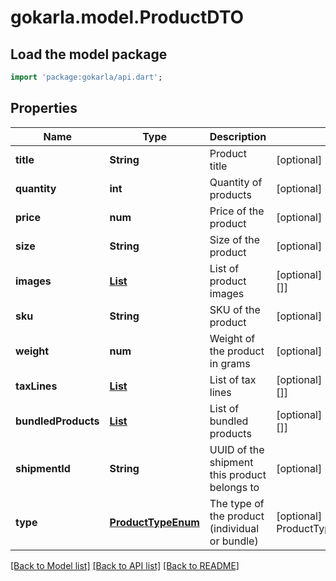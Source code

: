 # gokarla.model.ProductDTO

## Load the model package
```dart
import 'package:gokarla/api.dart';
```

## Properties
Name | Type | Description | Notes
------------ | ------------- | ------------- | -------------
**title** | **String** | Product title | [optional] 
**quantity** | **int** | Quantity of products | [optional] 
**price** | **num** | Price of the product | [optional] 
**size** | **String** | Size of the product | [optional] 
**images** | [**List<ProductImageSchema>**](ProductImageSchema.md) | List of product images | [optional] [default to const []]
**sku** | **String** | SKU of the product | [optional] 
**weight** | **num** | Weight of the product in grams | [optional] 
**taxLines** | [**List<TaxLineSchema>**](TaxLineSchema.md) | List of tax lines | [optional] [default to const []]
**bundledProducts** | [**List<BaseProductSchema>**](BaseProductSchema.md) | List of bundled products | [optional] [default to const []]
**shipmentId** | **String** | UUID of the shipment this product belongs to | [optional] 
**type** | [**ProductTypeEnum**](ProductTypeEnum.md) | The type of the product (individual or bundle) | [optional] [default to ProductTypeEnum.product]

[[Back to Model list]](../README.md#documentation-for-models) [[Back to API list]](../README.md#documentation-for-api-endpoints) [[Back to README]](../README.md)


